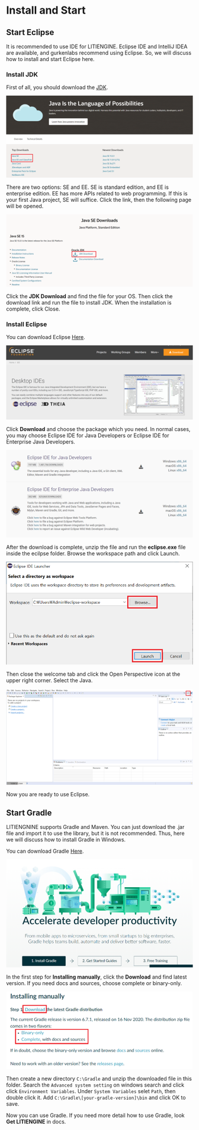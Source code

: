 # Install and Start

## Start Eclipse

It is recommended to use IDE for LITIENGINE. Eclipse IDE and IntelliJ IDEA are available, and gurkenlabs recommend using Eclipse. So, we will discuss how to install and start Eclipse here.

### Install JDK

First of all, you should download the [JDK](https://www.oracle.com/java/technologies/).


![jdk_download](./img/jdk_download.png)


There are two options: SE and EE.
SE is standard edition, and EE is enterprise edition. EE has more APIs related to web programming. If this is your first Java project, SE will suffice.
Click the link, then the following page will be opened.


![jdk_downloa_2](./img/jdk_download_2.png)


Click the **JDK Download** and find the file for your OS. Then click the download link and run the file to install JDK. When the installation is complete, click Close.


### Install Eclipse

You can download Eclipse [Here](https://www.eclipse.org/ide/).


![eclipse-download](./img/eclipse_download.png)


Click **Download** and choose the package which you need. In normal cases, you may choose Eclipse IDE for Java Developers or Eclipse IDE for Enterprise Java Developers.


![eclipse-download-2](./img/eclipse_download_2.png)


After the download is complete, unzip the file and run the **eclipse.exe** file inside the ecilpse folder.
Browse the workspace path and click Launch.


![eclipse-download-3](./img/eclipse_download_3.png)


Then close the welcome tab and click the Open Perspective icon at the upper right corner. Select the Java.


![eclipse-download-4](./img/eclipse_download_4.png)


Now you are ready to use Eclipse.




## Start Gradle

LITIENGNINE supports Gradle and Maven. You can just download the .jar file and import it to use the library, but it is not recommended. Thus, here we will discuss how to install Gradle in Windows.


You can download Gradle [Here](https://gradle.org/install/).


![gradle-download](./img/gradle_download.png)


In the first step for **Installing manually**, click the **Download** and find latest version. If you need docs and sources, choose complete or binary-only.


![gradle-download-2](./img/gradle_download_2.png)


Then create a new directory `C:\Gradle` and unzip the downloaded file in this folder.
Search the `Advanced system setting` on windows search and click click `Environment Variables`. Under `System Variables` selet `Path`, then double click it. 
Add `C:\Gradle\[your-gradle-version]\bin` and click OK to save.


Now you can use Gradle. If you need more detail how to use Gradle, look **Get LITIENGINE** in docs.
